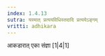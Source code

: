 ```yaml
---
index: 1.4.13
sutra: यस्मात् प्रत्ययविधिस्तदादि प्रत्ययेऽङ्गम्
vritti: adhikara
---
```


 आकडारात् एका संज्ञा [1|4|1] 